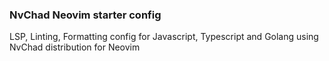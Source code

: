 ### NvChad Neovim starter config
LSP, Linting, Formatting config for Javascript, Typescript and Golang using NvChad distribution for Neovim

